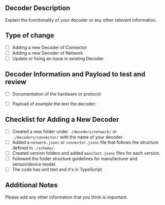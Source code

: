 ## Decoder Description

Explain the functionality of your decoder or any other relevant information.

## Type of change

- [ ] Adding a new Decoder of Connector
- [ ] Adding a new Decoder of Network
- [ ] Update or fixing an issue in existing Decoder

## Decoder Information and Payload to test and review

- [ ] Documentation of the hardware or protocol:
- [ ] Payload of example the test the decoder:


## Checklist for Adding a New Decoder

- [ ] Created a new folder under `./decoders/network/` or `./decoders/connector/` with the name of your decoder.
- [ ] Added a `network.jsonc` or `connector.jsonc` file that follows the structure defined in `./schema/`.
- [ ] Created version folders and added `manifest.jsonc` files for each version.
- [ ] Followed the folder structure guidelines for manufacturer and sensor/device model.
- [ ] The code has unit test and it's in TypeScript.

## Additional Notes

Please add any other information that you think is important.

